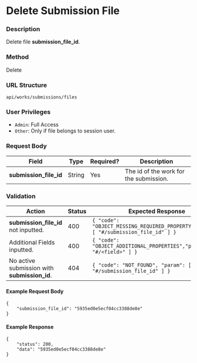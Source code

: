 Delete Submission File
===
### Description
Delete file **submission_file_id**.

### Method
Delete

### URL Structure
`api/works/submissions/files`

### User Privileges
* `Admin`: Full Access
* `Other`: Only if file belongs to session user.

### Request Body
| Field       | Type   | Required? | Description                            |
|-------------|--------|-----------|----------------------------------------|
| **submission_file_id** | String | Yes       | The id of the work for the submission. |

### Validation
| Action                                            | Status | Expected Response                                                               |
|---------------------------------------------------|--------|---------------------------------------------------------------------------------|
| **submission_file_id** not inputted.                         | 400    | `{ "code": "OBJECT_MISSING_REQUIRED_PROPERTY","param": [ "#/submission_file_id" ] }` |
| Additional Fields inputted.                       | 400    | `{ "code": "OBJECT_ADDITIONAL_PROPERTIES","param": [ "#/<field>" ] }`           |
| No active submission with **submission_id**.            | 404    | `{ "code": "NOT_FOUND", "param": [ "#/submission_file_id" ] }`                       |

#### Example Request Body
```
{
    "submission_file_id": "5935ed0e5ecf04cc3388de8e"
}
```
#### Example Response
```
{
    "status": 200,
    "data": "5935ed0e5ecf04cc3388de8e"
}
```
